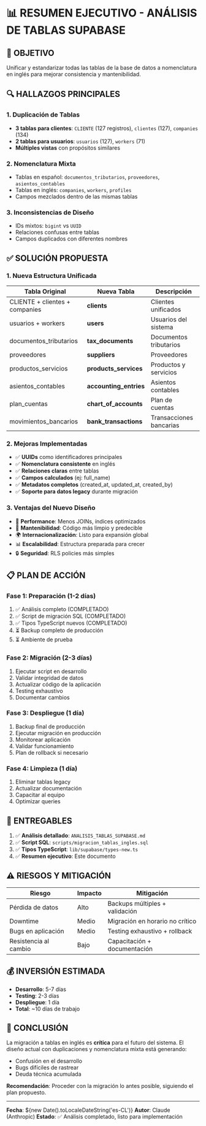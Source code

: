 # 📊 RESUMEN EJECUTIVO - ANÁLISIS DE TABLAS SUPABASE

## 🎯 OBJETIVO
Unificar y estandarizar todas las tablas de la base de datos a nomenclatura en inglés para mejorar consistencia y mantenibilidad.

## 🔍 HALLAZGOS PRINCIPALES

### 1. **Duplicación de Tablas**
- **3 tablas para clientes**: `CLIENTE` (127 registros), `clientes` (127), `companies` (134)
- **2 tablas para usuarios**: `usuarios` (127), `workers` (71)
- **Múltiples vistas** con propósitos similares

### 2. **Nomenclatura Mixta**
- Tablas en español: `documentos_tributarios`, `proveedores`, `asientos_contables`
- Tablas en inglés: `companies`, `workers`, `profiles`
- Campos mezclados dentro de las mismas tablas

### 3. **Inconsistencias de Diseño**
- IDs mixtos: `bigint` vs `UUID`
- Relaciones confusas entre tablas
- Campos duplicados con diferentes nombres

## ✅ SOLUCIÓN PROPUESTA

### 1. **Nueva Estructura Unificada**

| Tabla Original | Nueva Tabla | Descripción |
|----------------|-------------|-------------|
| CLIENTE + clientes + companies | **clients** | Clientes unificados |
| usuarios + workers | **users** | Usuarios del sistema |
| documentos_tributarios | **tax_documents** | Documentos tributarios |
| proveedores | **suppliers** | Proveedores |
| productos_servicios | **products_services** | Productos y servicios |
| asientos_contables | **accounting_entries** | Asientos contables |
| plan_cuentas | **chart_of_accounts** | Plan de cuentas |
| movimientos_bancarios | **bank_transactions** | Transacciones bancarias |

### 2. **Mejoras Implementadas**
- ✅ **UUIDs** como identificadores principales
- ✅ **Nomenclatura consistente** en inglés
- ✅ **Relaciones claras** entre tablas
- ✅ **Campos calculados** (ej: full_name)
- ✅ **Metadatos completos** (created_at, updated_at, created_by)
- ✅ **Soporte para datos legacy** durante migración

### 3. **Ventajas del Nuevo Diseño**
- 🚀 **Performance**: Menos JOINs, índices optimizados
- 🔧 **Mantenibilidad**: Código más limpio y predecible
- 🌍 **Internacionalización**: Listo para expansión global
- 📊 **Escalabilidad**: Estructura preparada para crecer
- 🔒 **Seguridad**: RLS policies más simples

## 📋 PLAN DE ACCIÓN

### Fase 1: Preparación (1-2 días)
1. ✅ Análisis completo (COMPLETADO)
2. ✅ Script de migración SQL (COMPLETADO)
3. ✅ Tipos TypeScript nuevos (COMPLETADO)
4. ⏳ Backup completo de producción
5. ⏳ Ambiente de prueba

### Fase 2: Migración (2-3 días)
1. Ejecutar script en desarrollo
2. Validar integridad de datos
3. Actualizar código de la aplicación
4. Testing exhaustivo
5. Documentar cambios

### Fase 3: Despliegue (1 día)
1. Backup final de producción
2. Ejecutar migración en producción
3. Monitorear aplicación
4. Validar funcionamiento
5. Plan de rollback si necesario

### Fase 4: Limpieza (1 día)
1. Eliminar tablas legacy
2. Actualizar documentación
3. Capacitar al equipo
4. Optimizar queries

## 📁 ENTREGABLES

1. ✅ **Análisis detallado**: `ANALISIS_TABLAS_SUPABASE.md`
2. ✅ **Script SQL**: `scripts/migracion_tablas_ingles.sql`
3. ✅ **Tipos TypeScript**: `lib/supabase/types-new.ts`
4. ✅ **Resumen ejecutivo**: Este documento

## ⚠️ RIESGOS Y MITIGACIÓN

| Riesgo | Impacto | Mitigación |
|--------|---------|------------|
| Pérdida de datos | Alto | Backups múltiples + validación |
| Downtime | Medio | Migración en horario no crítico |
| Bugs en aplicación | Medio | Testing exhaustivo + rollback |
| Resistencia al cambio | Bajo | Capacitación + documentación |

## 💰 INVERSIÓN ESTIMADA

- **Desarrollo**: 5-7 días
- **Testing**: 2-3 días  
- **Despliegue**: 1 día
- **Total**: ~10 días de trabajo

## 🎯 CONCLUSIÓN

La migración a tablas en inglés es **crítica** para el futuro del sistema. El diseño actual con duplicaciones y nomenclatura mixta está generando:
- Confusión en el desarrollo
- Bugs difíciles de rastrear
- Deuda técnica acumulada

**Recomendación**: Proceder con la migración lo antes posible, siguiendo el plan propuesto.

---

**Fecha**: ${new Date().toLocaleDateString('es-CL')}
**Autor**: Claude (Anthropic)
**Estado**: ✅ Análisis completado, listo para implementación
